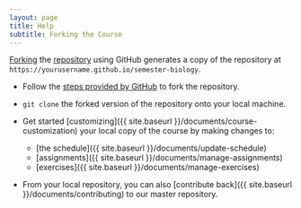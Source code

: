 ```yaml
---
layout: page
title: Help
subtitle: Forking the Course
---
```


[Forking](https://help.github.com/articles/fork-a-repo/) the [repository](https://github.com/datacarpentry/semester-biology) using GitHub generates a copy of the repository at `https://yourusername.github.io/semester-biology`.

- Follow the [steps provided by GitHub](https://help.github.com/articles/fork-a-repo/) to fork the repository.

- `git clone` the forked version of the repository onto your local machine.

- Get started [customizing]({{ site.baseurl }}/documents/course-customization) your local copy of the course by making changes to:
   - [the schedule]({{ site.baseurl }}/documents/update-schedule)
   - [assignments]({{ site.baseurl }}/documents/manage-assignments)
   - [exercises]({{ site.baseurl }}/documents/manage-exercises) 

- From your local repository, you can also [contribute back]({{ site.baseurl }}/documents/contributing) to our master repository.